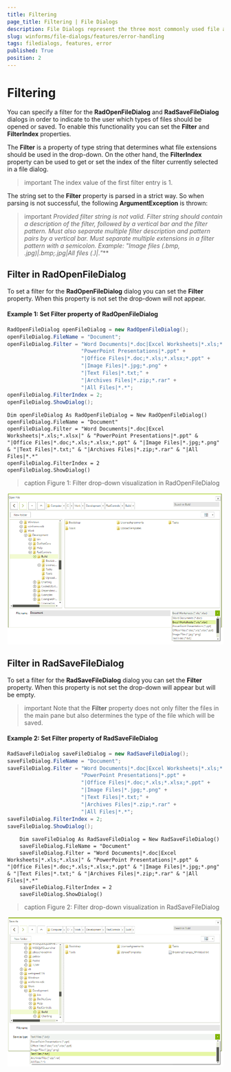 ```yaml
---
title: Filtering
page_title: Filtering | File Dialogs
description: File Dialogs represent the three most commonly used file and folder manipulation dialogs
slug: winforms/file-dialogs/features/error-handling
tags: filedialogs, features, error
published: True
position: 2 
---
```


# Filtering

You can specify a filter for the **RadOpenFileDialog** and **RadSaveFileDialog** dialogs in order to indicate to the user which types of files should be opened or saved. To enable this functionality you can set the **Filter** and **FilterIndex** properties.

The **Filter** is a property of type string that determines what file extensions should be used in the drop-down. On the other hand, the **FilterIndex** property can be used to get or set the index of the filter currently selected in a file dialog.

>important The index value of the first filter entry is 1.

The string set to the **Filter** property is parsed in a strict way. So when parsing is not successful, the following **ArgumentException** is thrown:

>important ***Provided filter string is not valid. Filter string should contain a description of the filter, followed by a vertical bar and the filter pattern. Must also separate multiple filter description and pattern pairs by a vertical bar. Must separate multiple extensions in a filter pattern with a semicolon. Example: "Image files (*.bmp, *.jpg)|*.bmp;*.jpg|All files (*.*)|*.*"***

## Filter in RadOpenFileDialog

To set a filter for the **RadOpenFileDialog** dialog you can set the **Filter** property. When this property is not set the drop-down will not appear.

####  Example 1: Set Filter property of RadOpenFileDialog 

````C#
RadOpenFileDialog openFileDialog = new RadOpenFileDialog();
openFileDialog.FileName = "Document";
openFileDialog.Filter = "Word Documents|*.doc|Excel Worksheets|*.xls;*.xlsx|" +
                        "PowerPoint Presentations|*.ppt" +
                        "|Office Files|*.doc;*.xls;*.xlsx;*.ppt" +
                        "|Image Files|*.jpg;*.png" +
                        "|Text Files|*.txt;" +
                        "|Archives Files|*.zip;*.rar" +
                        "|All Files|*.*";
openFileDialog.FilterIndex = 2;
openFileDialog.ShowDialog();


````
````VB.NET
Dim openFileDialog As RadOpenFileDialog = New RadOpenFileDialog()
openFileDialog.FileName = "Document"
openFileDialog.Filter = "Word Documents|*.doc|Excel Worksheets|*.xls;*.xlsx|" & "PowerPoint Presentations|*.ppt" & "|Office Files|*.doc;*.xls;*.xlsx;*.ppt" & "|Image Files|*.jpg;*.png" & "|Text Files|*.txt;" & "|Archives Files|*.zip;*.rar" & "|All Files|*.*"
openFileDialog.FilterIndex = 2
openFileDialog.ShowDialog()

````

>caption Figure 1: Filter drop-down visualization in RadOpenFileDialog 

![winforms/file-dialogs-features-filtering 001](images/file-dialogs-features-filtering001.png) 

## Filter in RadSaveFileDialog

To set a filter for the **RadSaveFileDialog** dialog you can set the **Filter** property. When this property is not set the drop-down will appear but will be empty.

>important Note that the **Filter** property does not only filter the files in the main pane but also determines the type of the file which will be saved.

####  Example 2: Set Filter property of RadSaveFileDialog 

````C#
RadSaveFileDialog saveFileDialog = new RadSaveFileDialog(); 
saveFileDialog.FileName = "Document"; 
saveFileDialog.Filter = "Word Documents|*.doc|Excel Worksheets|*.xls;*.xlsx|" +
                        "PowerPoint Presentations|*.ppt" +
                        "|Office Files|*.doc;*.xls;*.xlsx;*.ppt" +
                        "|Image Files|*.jpg;*.png" +
                        "|Text Files|*.txt;" +
                        "|Archives Files|*.zip;*.rar" +
                        "|All Files|*.*"; 
saveFileDialog.FilterIndex = 2; 
saveFileDialog.ShowDialog(); 

````
````VB.NET
    Dim saveFileDialog As RadSaveFileDialog = New RadSaveFileDialog()
    saveFileDialog.FileName = "Document"
    saveFileDialog.Filter = "Word Documents|*.doc|Excel Worksheets|*.xls;*.xlsx|" & "PowerPoint Presentations|*.ppt" & "|Office Files|*.doc;*.xls;*.xlsx;*.ppt" & "|Image Files|*.jpg;*.png" & "|Text Files|*.txt;" & "|Archives Files|*.zip;*.rar" & "|All Files|*.*"
    saveFileDialog.FilterIndex = 2
    saveFileDialog.ShowDialog()

````

>caption Figure 2: Filter drop-down visualization in RadSaveFileDialog

![winforms/file-dialogs-features-filtering 002](images/file-dialogs-features-filtering002.png) 